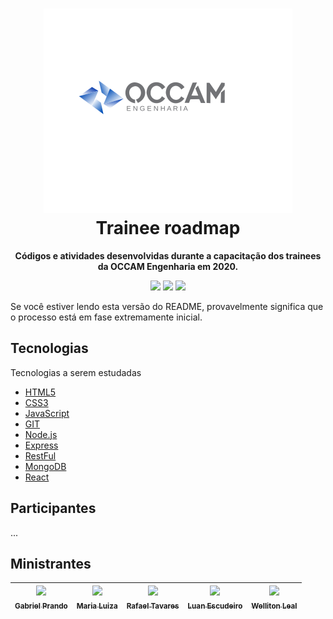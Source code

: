 <h1 align="center"><img src="./assets/logo.svg"> <br> Trainee roadmap </h1>

<div align="center">
  <p>
    <strong>Códigos e atividades desenvolvidas durante a capacitação dos trainees da OCCAM Engenharia em 2020.</strong>
  </p>
 
  <p align="center">
    <img src="https://img.shields.io/github/stars/occamengenharia/trainee-roadmap?style=social"></img>
    </a>
    <img src="https://img.shields.io/github/last-commit/occamengenharia/trainee-roadmap"></img>
    <img src="https://img.shields.io/github/languages/count/occamengenharia/trainee-roadmap"></img>
</p>
</div>


Se você estiver lendo esta versão do README, provavelmente significa que o processo está em fase extremamente inicial.

## Tecnologias 

Tecnologias a serem estudadas

- [HTML5](https://html.com/)
- [CSS3](https://developer.mozilla.org/pt-BR/docs/Web/CSS)
- [JavaScript](https://developer.mozilla.org/pt-BR/docs/Web/JavaScript)
- [GIT](https://git-scm.com/doc)
- [Node.js](https://nodejs.org/)
- [Express](https://expressjs.com/pt-br/)
- [RestFul](https://www.restapitutorial.com)
- [MongoDB](https://www.mongodb.com/)
- [React](https://pt-br.reactjs.org/)



## Participantes
...

## Ministrantes

| [<img src="https://avatars0.githubusercontent.com/u/50037292?s=460&u=c9143ea90d7f81261eba361280672ea210469aa4&v=4" width=115><br><sub>Gabriel Prando</sub>](https://github.com/gprando) | [<img src="https://avatars0.githubusercontent.com/u/54178719?s=400&u=a10ad71675cf27b08179a030990495894edb8da3&v=4" width=115><br><sub>Maria Luiza</sub>](https://github.com/MariaLFreitas) |[<img src="https://avatars1.githubusercontent.com/u/57274259?s=400&u=537ae0a881a3700ce27143052239121192cf1569&v=4" width=115><br><sub>Rafael Tavares</sub>](https://github.com/rafaelrtavares) | [<img src="https://avatars3.githubusercontent.com/u/50108685?s=400&u=1e21926c315682ca12d93addf0e37cf8e77df4ac&v=4" width=115><br><sub>Luan Escudeiro</sub>](https://github.com/Luan-Escudeiro) | [<img src="https://avatars1.githubusercontent.com/u/33903582?s=400&u=4ed0a4a3aa16b96a08d01f3c86b4f5b0ddcf8670&v=4" width=115><br><sub>Welliton Leal</sub>](https://github.com/WellitonLeal) |
| :---: | :---: | :---: | :---: | :---: |

